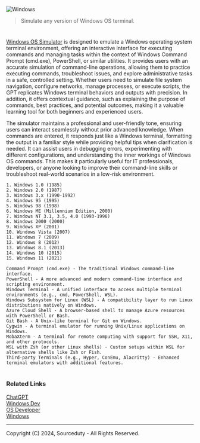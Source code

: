 ![Windows](https://github.com/user-attachments/assets/68216e5f-f779-49ea-a434-8f054b2b94b6)

> Simulate any version of Windows OS terminal.
#

[Windows OS Simulator](https://chatgpt.com/g/g-673e3dcc90308191b183a0a0f2f97635-windows-os-simulator) is designed to emulate a Windows operating system terminal environment, offering an interactive interface for executing commands and managing tasks within the context of Windows Command Prompt (cmd.exe), PowerShell, or similar utilities. It provides users with an accurate simulation of command-line operations, allowing them to practice executing commands, troubleshoot issues, and explore administrative tasks in a safe, controlled setting. Whether users need to simulate file system navigation, configure networks, manage processes, or execute scripts, the GPT replicates Windows terminal behaviors and outputs with precision. In addition, it offers contextual guidance, such as explaining the purpose of commands, best practices, and potential outcomes, making it a valuable learning tool for both beginners and experienced users.

The simulator maintains a professional and user-friendly tone, ensuring users can interact seamlessly without prior advanced knowledge. When commands are entered, it responds just like a Windows terminal, formatting the output in a familiar style while providing helpful tips when clarification is needed. It can assist users in debugging errors, experimenting with different configurations, and understanding the inner workings of Windows OS commands. This makes it particularly useful for IT professionals, developers, or anyone looking to improve their command-line skills or troubleshoot real-world scenarios in a low-risk environment.

```
1. Windows 1.0 (1985)
2. Windows 2.0 (1987)
3. Windows 3.x (1990-1992)
4. Windows 95 (1995)
5. Windows 98 (1998)
6. Windows ME (Millennium Edition, 2000)
7. Windows NT 3.1, 3.5, 4.0 (1993-1996)
8. Windows 2000 (2000)
9. Windows XP (2001)
10. Windows Vista (2007)
11. Windows 7 (2009)
12. Windows 8 (2012)
13. Windows 8.1 (2013)
14. Windows 10 (2015)
15. Windows 11 (2021)
```
```
Command Prompt (cmd.exe) - The traditional Windows command-line interface.
PowerShell - A more advanced and modern command-line interface and scripting environment.
Windows Terminal - A unified interface to access multiple terminal environments (e.g., cmd, PowerShell, WSL).
Windows Subsystem for Linux (WSL) - A compatibility layer to run Linux distributions natively on Windows.
Azure Cloud Shell - A browser-based shell to manage Azure resources with PowerShell or Bash.
Git Bash - A Unix-like terminal for Git on Windows.
Cygwin - A terminal emulator for running Unix/Linux applications on Windows.
MobaXterm - A terminal for remote computing with support for SSH, X11, and other protocols.
WSL with Zsh (or other Linux shells) - Custom setups within WSL for alternative shells like Zsh or Fish.
Third-party Terminals (e.g., Hyper, ConEmu, Alacritty) - Enhanced terminal emulators with additional features.
```

#
### Related Links

[ChatGPT](https://github.com/sourceduty/ChatGPT)
<br>
[Windows Dev](https://github.com/sourceduty/Windows_Dev)
<br>
[OS Developer](https://github.com/sourceduty/OS_Developer)
<br>
[Windows](https://github.com/sourceduty/Windows)

***
Copyright (C) 2024, Sourceduty - All Rights Reserved.
